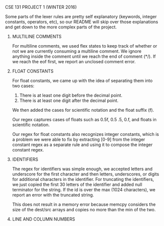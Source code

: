 CSE 131 PROJECT 1 (WINTER 2016)

Some parts of the lexer rules are pretty self explanatory (keywords, integer constants, operators, etc), so our README will skip over those explanations and get down to the more complex parts of the project.

1. MULTILINE COMMENTS

	For multiline comments, we used flex states to keep track of whether or not we are currently consuming a multiline comment. We ignore anything inside the comment until we reach the end of comment (*/). If we reach the eof first, we report an unclosed comment error.

2. FLOAT CONSTANTS

	For float constants, we came up with the idea of separating them into two cases:
	1.	There is at least one digit before the decimal point.
	2.	There is at least one digit after the decimal point.

	We then added the cases for scientific notation and the float suffix (f).

	Our regex captures cases of floats such as 0.5f, 0.5 .5, 0.f, and floats in scientific notation.

	Our regex for float constants also recognizes integer constants, which is a problem we were able to fix by extracting [0-9] from the integer constant regex as a separate rule and using it to compose the integer constant regex.

3. IDENTIFIERS

	The regex for identifiers was simple enough, we accepted letters and underscore for the first character and then letters, underscores, or digits for additional characters in the identifier. For truncating the identifiers, we just copied the first 30 letters of the identifier and added null terminator for the string. If the id is over the max (1024 characters), we report an error with the truncated string.

	This does not result in a memory error because memcpy considers the size of the dest/src arrays and copies no more than the min of the two.

4. LINE AND COLUMN NUMBERS